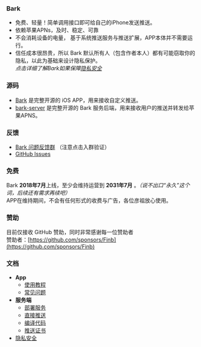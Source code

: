 
### Bark <!-- {docsify-ignore-all} -->
- 免费、轻量！简单调用接口即可给自己的iPhone发送推送。
- 依赖苹果APNs，及时、稳定、可靠
- 不会消耗设备的电量， 基于系统推送服务与推送扩展，APP本体并不需要运行。
- 信任成本很昂贵，所以 Bark 默认所有人（包含作者本人）都有可能窃取你的隐私，以此为基础来设计隐私保护。<br>*点击详细了解Bark如果保障[隐私安全](/privacy)*

### 源码
- [Bark](https://github.com/Finb/Bark) 是完整开源的 iOS APP，用来接收自定义推送。
- [bark-server](https://github.com/Finb/bark-server) 是完整开源的 Bark 服务后端，用来接收用户的推送并转发给苹果APNS。

### 反馈
- [Bark 问题反馈群](https://t.me/joinchat/OsCbLzovUAE0YjY1) （注意点击入群验证）
- [GitHub Issues](https://github.com/Finb/Bark/issues)

### 免费
Bark **2018年7月**上线，至少会维持运营到 **2031年7月** 。*（说不出口“永久”这个词，后续还有需求再续吧）*<br> 
APP在维持期间，不会有任何形式的收费与广告，各位彦祖放心使用。

### 赞助
目前仅接收 GitHub 赞助，同时非常感谢每一位赞助者 <br>
赞助者：[https://github.com/sponsors/Finb](https://github.com/sponsors/Finb)

### 文档
- **App**
  - [使用教程](/tutorial)
  - [常见问题](/faq)
- **服务端**
  - [部署服务](/deploy)
  - [直接推送](/apns)
  - [编译代码](/build)
  - [推送证书](/cert)
- [隐私安全](/privacy)